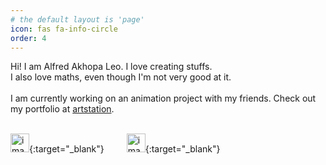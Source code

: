 ```yaml
---
# the default layout is 'page'
icon: fas fa-info-circle
order: 4
---
```


<!-- > Add Markdown syntax content to file `_tabs/about.md`{: .filepath } and it will show up on this page.
{: .prompt-tip } -->

Hi! I am Alfred Akhopa Leo. I love creating stuffs.\
I also love maths, even though I'm not very good at it.\
\
I am currently working on an animation project with my friends.
Check out my portfolio at [artstation](https://alfredakhopaleo.artstation.com).<br /><br />

[<img src="https://upload.wikimedia.org/wikipedia/commons/a/a5/Instagram_icon.png" alt="image" width="30" height="auto">](https://www.instagram.com/alfredakhopaleo/){:target="_blank"}
 &emsp;&emsp;
[<img src="https://upload.wikimedia.org/wikipedia/commons/thumb/f/f8/LinkedIn_icon_circle.svg/108px-LinkedIn_icon_circle.svg.png" alt="image" width="30" height="auto">](https://www.linkedin.com/in/alfred-akhopa-leo-86364b251){:target="_blank"}





